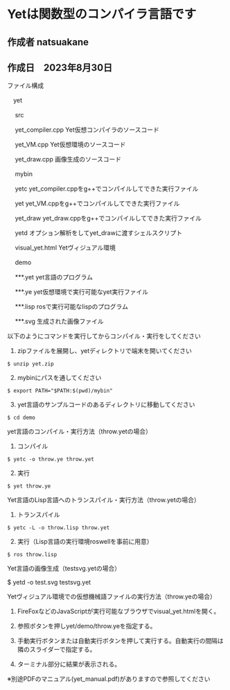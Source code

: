 # Yetは関数型のコンパイラ言語です

## 作成者 natsuakane

## 作成日　2023年8月30日

ファイル構成

　yet
 
　  src
   
　    yet_compiler.cpp 	Yet仮想コンパイラのソースコード
     
　    yet_VM.cpp       	Yet仮想環境のソースコード
     
　    yet_draw.cpp	画像生成のソースコード
     
　  mybin
   
　    yetc		yet_compiler.cppをg++でコンパイルしてできた実行ファイル
     
　    yet		yet_VM.cppをg++でコンパイルしてできた実行ファイル
     
　    yet_draw		yet_draw.cppをg++でコンパイルしてできた実行ファイル
     
　    yetd		オプション解析をしてyet_drawに渡すシェルスクリプト
     
　    visual_yet.html	Yetヴィジュアル環境
     
　  demo
   
　    ***.yet 		yet言語のプログラム

　    ***.ye		yet仮想環境で実行可能なyet実行ファイル
     
　    ***.lisp		rosで実行可能なlispのプログラム
     
　    ***.svg		生成された画像ファイル
     

以下のようにコマンドを実行してからコンパイル・実行をしてください

  1. zipファイルを展開し、yetディレクトリで端末を開いてください
  
    $ unzip yet.zip
    
  2. mybinにパスを通してください
  
    $ export PATH="$PATH:$(pwd)/mybin"
    
  3. yet言語のサンプルコードのあるディレクトリに移動してください
  
    $ cd demo
    
    
yet言語のコンパイル・実行方法（throw.yetの場合）

  1. コンパイル
  
    $ yetc -o throw.ye throw.yet
    
  2. 実行
  
    $ yet throw.ye
    
  
Yet言語のLisp言語へのトランスパイル・実行方法（throw.yetの場合）

  1. トランスパイル
  
    $ yetc -L -o throw.lisp throw.yet
    
  2. 実行（Lisp言語の実行環境roswellを事前に用意）
  
    $ ros throw.lisp
    

Yet言語の画像生成（testsvg.yetの場合）

  $ yetd -o test.svg testsvg.yet
  

Yetヴィジュアル環境での仮想機械語ファイルの実行方法（throw.yeの場合）

  1. FireFoxなどのJavaScriptが実行可能なブラウザでvisual_yet.htmlを開く。
  
  2. 参照ボタンを押しyet/demo/throw.yeを指定する。
  
  3. 手動実行ボタンまたは自動実行ボタンを押して実行する。自動実行の間隔は隣のスライダーで指定する。
  
  4. ターミナル部分に結果が表示される。
  

※別途PDFのマニュアル(yet_manual.pdf)がありますので参照してください
